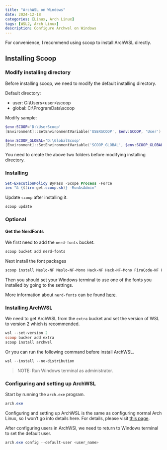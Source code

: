 ```yaml
---
title: "ArchWSL on Windows"
date: 2024-12-18
categories: [Linux, Arch Linux]
tags: [WSL2, Arch Linux]
description: Configure Archwsl on Windows
---
```


For convenience, I recommend using scoop to install ArchWSL directly.

## Installing Scoop

### Modify installing directory

Before installing scoop, we need to modify the default installing directory.

Default directory:

- user: C:\Users\<user\>\scoop
- global: C:\ProgramData\scoop

Modify sample:

```powershell
$env:SCOOP='D:\UserScoop'
[Environment]::SetEnvironmentVariable('USERSCOOP', $env:SCOOP, 'User')

$env:SCOOP_GLOBAL='D:\GlobalScoop'
[Environment]::SetEnvironmentVariable('SCOOP_GLOBAL', $env:SCOOP_GLOBAL, 'Machine')
```

You need to create the above two folders before modifying installing directory.

### Installing

```powershell
Set-ExecutionPolicy ByPass -Scope Process -Force
iex "& {$(irm get.scoop.sh)} -RunAsAdmin"
```

Update `scoop` after installing it.

```powershell
scoop update
```

### Optional

#### Get the NerdFonts

We first need to add the `nerd-fonts` bucket.

```powershell
scoop bucket add nerd-fonts
```

Next install the font packages

```powershell
scoop install Meslo-NF Meslo-NF-Mono Hack-NF Hack-NF-Mono FiraCode-NF FiraCode-NF-Mono FiraMono-NF FiraMono-NF-Mono
```

Then you should set your Windows terminal to use one of the fonts you installed by going to the settings.

More information about `nerd-fonts` can be found [here](https://www.nerdfonts.com/).

### Installing ArchWSL

We need to get ArchWSL from the `extra` bucket and set the version of WSL to version 2 which is recommended.

```powershell
wsl --set-version 2
scoop bucker add extra
scoop install archwsl
```

Or you can run the following command before install ArchWSL.

```powershell
wsl --install --no-distribution
```

> NOTE: Run Windows terminal as administrator.

### Configuring and setting up ArchWSL

Start by running the `arch.exe` program.

```powershell
arch.exe
```

Configuring and setting up ArchWSL is the same as configuring normal Arch Linux, so I won’t go into details here. For details, please visit [this page](https://zzz-00.github.io/posts/Installation-and-Configuration-of-Arch-Linux/).

After configuring users in ArchWSl, we need to return to Windows terminal to set the default user.

```powershell
arch.exe config --default-user <user_name>
```